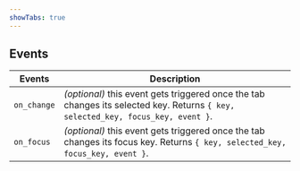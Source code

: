 ```yaml
---
showTabs: true
---
```


## Events

| Events      | Description                                                                                                                      |
| ----------- | -------------------------------------------------------------------------------------------------------------------------------- |
| `on_change` | _(optional)_ this event gets triggered once the tab changes its selected key. Returns `{ key, selected_key, focus_key, event }`. |
| `on_focus`  | _(optional)_ this event gets triggered once the tab changes its focus key. Returns `{ key, selected_key, focus_key, event }`.    |
